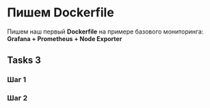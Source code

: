 # Пишем Dockerfile 

Пишем наш первый **Dockerfile** на примере базового мониторинга: **Grafana + Prometheus + Node Exporter**

## Tasks 3

### Шаг 1

### Шаг 2
